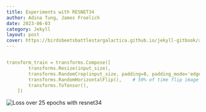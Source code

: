 ```yaml
---
title: Experiments with RESNET34
author: Adina Tung, James Froelich
date: 2023-06-03
category: Jekyll
layout: post
cover: https://birdsbeetsbattlestargalactica.github.io/jekyll-gitbook/assets/birds.gif
---
```



```yaml

transform_train = transforms.Compose([
        transforms.Resize(input_size),
        transforms.RandomCrop(input_size, padding=8, padding_mode='edge'), # Take 256x256 crops from padded images
        transforms.RandomHorizontalFlip(),    # 50% of time flip image along y-axis
        transforms.ToTensor(),
    ])

```



![Loss over 25 epochs with resnet34](1)


[1]: https://birdsbeetsbattlestargalactica.github.io/jekyll-gitbook/assets/resnet34_epoch25.png
